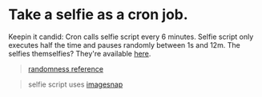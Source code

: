 # Take a selfie as a cron job.
Keepin it candid:
Cron calls selfie script every 6 minutes.
Selfie script only executes half the time and pauses randomly between 1s and 12m.
The selfies themselfies? They're available [here](http://isaacardis.com/selfies/?C=M;O=D).

> [randomness reference](http://www.nightbluefruit.com/blog/2009/03/run-a-cron-job-at-multiple-random-times/)

> selfie script uses [imagesnap](http://iharder.sourceforge.net/current/macosx/imagesnap/)
